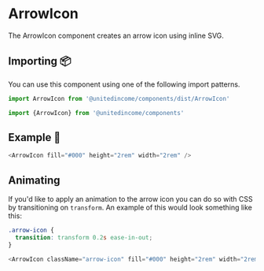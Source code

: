 # ArrowIcon

The ArrowIcon component creates an arrow icon using inline SVG.


## Importing 📦

You can use this component using one of the following import patterns.

```javascript
import ArrowIcon from '@unitedincome/components/dist/ArrowIcon'
```

```javascript
import {ArrowIcon} from '@unitedincome/components'
```


## Example 🚀

```javascript
<ArrowIcon fill="#000" height="2rem" width="2rem" />
```

## Animating

If you'd like to apply an animation to the arrow icon you can do so with CSS by transitioning on `transform`. An example of this would look something like this:

```css
.arrow-icon {
  transition: transform 0.2s ease-in-out;
}
```

```javascript
<ArrowIcon className="arrow-icon" fill="#000" height="2rem" width="2rem" />
```

